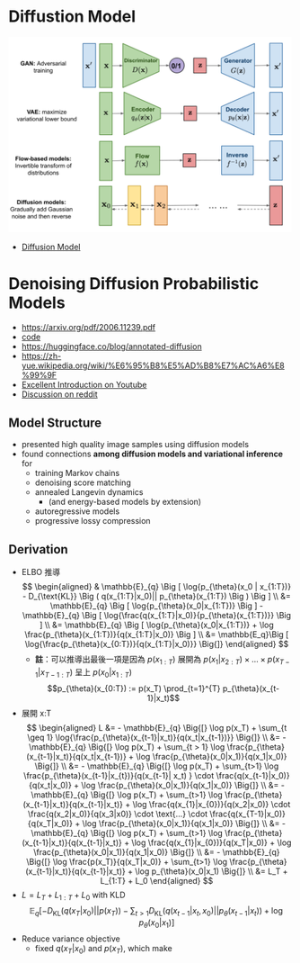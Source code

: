 # Diffustion Model
![Generator Model Compare](./imgs/generator_compare.png)
- [Diffusion Model](https://medium.com/ai-blog-tw/%E9%82%8A%E5%AF%A6%E4%BD%9C%E9%82%8A%E5%AD%B8%E7%BF%92diffusion-model-%E5%BE%9Eddpm%E7%9A%84%E7%B0%A1%E5%8C%96%E6%A6%82%E5%BF%B5%E7%90%86%E8%A7%A3-4c565a1c09c)

# Denoising Diffusion Probabilistic Models
- https://arxiv.org/pdf/2006.11239.pdf
- [code](https://github.com/lucidrains/denoising-diffusion-pytorch/blob/main/denoising_diffusion_pytorch/denoising_diffusion_pytorch.py)
- https://huggingface.co/blog/annotated-diffusion
- https://zh-yue.wikipedia.org/wiki/%E6%95%B8%E5%AD%B8%E7%AC%A6%E8%99%9F
- [Excellent Introduction on Youtube](https://www.youtube.com/watch?v=fbLgFrlTnGU&ab_channel=AriSeff)
- [Discussion on reddit](https://www.reddit.com/r/MachineLearning/comments/wvnnvb/d_loss_function_in_diffusion_models/)
## Model Structure
- presented high quality image samples using diffusion models
- found connections **among diffusion models and variational inference** for 
    - training Markov chains
    - denoising score matching
    - annealed Langevin dynamics 
        - (and energy-based models by extension)
    -  autoregressive models
    -  progressive lossy compression 
## Derivation
- ELBO 推導
    $$
    \begin{aligned}
    & \mathbb{E}_{q} \Big [ \log{p_{\theta}(x_0 | x_{1:T})} - D_{\text{KL}} \Big ( q(x_{1:T}|x_0)|| p_{\theta}(x_{1:T}) \Big ) \Big ] \\
    &= \mathbb{E}_{q} \Big [ \log{p_{\theta}(x_0|x_{1:T})} \Big ] - \mathbb{E}_{q} \Big [ \log{\frac{q(x_{1:T}|x_0)}{p_{\theta}(x_{1:T})}} \Big ] \\
    &= \mathbb{E}_{q} \Big [ \log{p_{\theta}(x_0|x_{1:T})} + \log \frac{p_{\theta}(x_{1:T})}{q(x_{1:T}|x_0)} \Big ] \\
    &= \mathbb{E_q}\Big [ \log{\frac{p_{\theta}(x_{0:T})}{q(x_{1:T}|x_0)}}  \Big{]} 
    \end{aligned} 
    $$
    - **註**：可以推導出最後一項是因為 $p(x_{1:T})$ 展開為 $p(x_1 | x_{2:T}) \times ... \times p(x_{T-1} | x_{{T-1}:T})$ 呈上 $p(x_0 | x_{1:T})$
    $$p_{\theta}(x_{0:T}) := p(x_T) \prod_{t=1}^{T} p_{\theta}(x_{t-1}|x_t)$$
- 展開 x:T
    $$
    \begin{aligned}
    L &= - \mathbb{E}_{q} \Big{[} \log p(x_T) + \sum_{t \geq 1} \log{\frac{p_{\theta}(x_{t-1}|x_t)}{q(x_t|x_{t-1})}} \Big{]} \\
    &= - \mathbb{E}_{q} \Big{[} \log p(x_T) + \sum_{t > 1} \log \frac{p_{\theta}(x_{t-1}|x_t)}{q(x_t|x_{t-1})} + \log \frac{p_{\theta}(x_0|x_1)}{q(x_1|x_0)} \Big{]} \\
    &= - \mathbb{E}_{q} \Big{[} \log p(x_T) + \sum_{t>1} \log \frac{p_{\theta}(x_{t-1}|x_{t})}{q(x_{t-1}| x_t) } \cdot \frac{q(x_{t-1}|x_0)}{q(x_t|x_0)} + \log \frac{p_{\theta}(x_0|x_1)}{q(x_1|x_0)} \Big{]} \\
    &= - \mathbb{E}_{q} \Big{[} \log p(x_T) + \sum_{t>1} \log \frac{p_{\theta}(x_{t-1}|x_t)}{q(x_{t-1}|x_t)} + \log \frac{q(x_{1}|x_{0})}{q(x_2|x_0)} \cdot \frac{q(x_2|x_0)}{q(x_3|x0)} \cdot \text{...} \cdot \frac{q(x_{T-1}|x_0)}{q(x_T|x_0)}  + \log \frac{p_{\theta}(x_0|x_1)}{q(x_1|x_0)} \Big{]} \\
    &= - \mathbb{E}_{q} \Big{[} \log p(x_T) + \sum_{t>1} \log \frac{p_{\theta}(x_{t-1}|x_t)}{q(x_{t-1}|x_t)} + \log \frac{q(x_{1}|x_{0})}{q(x_T|x_0)}  + \log \frac{p_{\theta}(x_0|x_1)}{q(x_1|x_0)} \Big{]} \\
    &= - \mathbb{E}_{q} \Big{[} \log \frac{p(x_T)}{q(x_T|x_0)} + \sum_{t>1} \log \frac{p_{\theta}(x_{t-1}|x_t)}{q(x_{t-1}|x_t)} + \log p_{\theta}(x_0|x_1) \Big{]} \\
    &= L_T + L_{1:T} + L_0
    \end{aligned}
    $$
- $L = L_T + L_{1:T} + L_0$ with KLD 
    $$
    \mathbb{E}_{q} [-D_{\text{KL}}(q(x_T|x_0) || p(x_T)) - \sum_{t>1} D_{\text{KL}}(q(x_{t-1}|x_t, x_0) || p_{\theta}(x_{t-1}|x_t)) + \log p_{\theta}(x_0|x_1)]
    $$
- Reduce variance objective
    - fixed $q(x_T|x_0)$ and $p(x_T)$, which make 